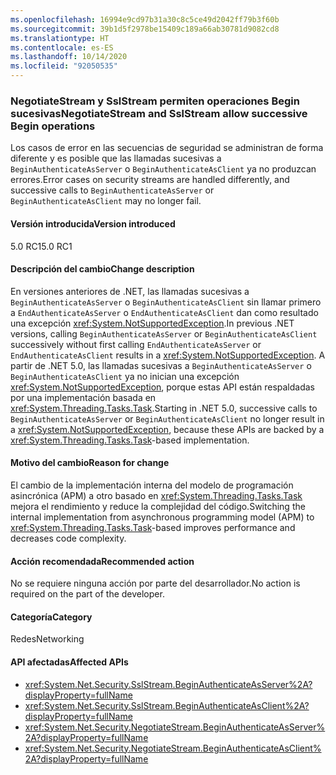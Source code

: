```yaml
---
ms.openlocfilehash: 16994e9cd97b31a30c8c5ce49d2042ff79b3f60b
ms.sourcegitcommit: 39b1d5f2978be15409c189a66ab30781d9082cd8
ms.translationtype: HT
ms.contentlocale: es-ES
ms.lasthandoff: 10/14/2020
ms.locfileid: "92050535"
---
```

### <a name="negotiatestream-and-sslstream-allow-successive-begin-operations"></a><span data-ttu-id="502bc-101">NegotiateStream y SslStream permiten operaciones Begin sucesivas</span><span class="sxs-lookup"><span data-stu-id="502bc-101">NegotiateStream and SslStream allow successive Begin operations</span></span>

<span data-ttu-id="502bc-102">Los casos de error en las secuencias de seguridad se administran de forma diferente y es posible que las llamadas sucesivas a `BeginAuthenticateAsServer` o `BeginAuthenticateAsClient` ya no produzcan errores.</span><span class="sxs-lookup"><span data-stu-id="502bc-102">Error cases on security streams are handled differently, and successive calls to `BeginAuthenticateAsServer` or `BeginAuthenticateAsClient` may no longer fail.</span></span>

#### <a name="version-introduced"></a><span data-ttu-id="502bc-103">Versión introducida</span><span class="sxs-lookup"><span data-stu-id="502bc-103">Version introduced</span></span>

<span data-ttu-id="502bc-104">5.0 RC1</span><span class="sxs-lookup"><span data-stu-id="502bc-104">5.0 RC1</span></span>

#### <a name="change-description"></a><span data-ttu-id="502bc-105">Descripción del cambio</span><span class="sxs-lookup"><span data-stu-id="502bc-105">Change description</span></span>

<span data-ttu-id="502bc-106">En versiones anteriores de .NET, las llamadas sucesivas a `BeginAuthenticateAsServer` o `BeginAuthenticateAsClient` sin llamar primero a `EndAuthenticateAsServer` o `EndAuthenticateAsClient` dan como resultado una excepción <xref:System.NotSupportedException>.</span><span class="sxs-lookup"><span data-stu-id="502bc-106">In previous .NET versions, calling `BeginAuthenticateAsServer` or `BeginAuthenticateAsClient` successively without first calling `EndAuthenticateAsServer` or `EndAuthenticateAsClient` results in a <xref:System.NotSupportedException>.</span></span> <span data-ttu-id="502bc-107">A partir de .NET 5.0, las llamadas sucesivas a `BeginAuthenticateAsServer` o `BeginAuthenticateAsClient` ya no inician una excepción <xref:System.NotSupportedException>, porque estas API están respaldadas por una implementación basada en <xref:System.Threading.Tasks.Task>.</span><span class="sxs-lookup"><span data-stu-id="502bc-107">Starting in .NET 5.0, successive calls to `BeginAuthenticateAsServer` or `BeginAuthenticateAsClient` no longer result in a <xref:System.NotSupportedException>, because these APIs are backed by a <xref:System.Threading.Tasks.Task>-based implementation.</span></span>

#### <a name="reason-for-change"></a><span data-ttu-id="502bc-108">Motivo del cambio</span><span class="sxs-lookup"><span data-stu-id="502bc-108">Reason for change</span></span>

<span data-ttu-id="502bc-109">El cambio de la implementación interna del modelo de programación asincrónica (APM) a otro basado en <xref:System.Threading.Tasks.Task> mejora el rendimiento y reduce la complejidad del código.</span><span class="sxs-lookup"><span data-stu-id="502bc-109">Switching the internal implementation from asynchronous programming model (APM) to <xref:System.Threading.Tasks.Task>-based improves performance and decreases code complexity.</span></span>

#### <a name="recommended-action"></a><span data-ttu-id="502bc-110">Acción recomendada</span><span class="sxs-lookup"><span data-stu-id="502bc-110">Recommended action</span></span>

<span data-ttu-id="502bc-111">No se requiere ninguna acción por parte del desarrollador.</span><span class="sxs-lookup"><span data-stu-id="502bc-111">No action is required on the part of the developer.</span></span>

#### <a name="category"></a><span data-ttu-id="502bc-112">Categoría</span><span class="sxs-lookup"><span data-stu-id="502bc-112">Category</span></span>

<span data-ttu-id="502bc-113">Redes</span><span class="sxs-lookup"><span data-stu-id="502bc-113">Networking</span></span>

#### <a name="affected-apis"></a><span data-ttu-id="502bc-114">API afectadas</span><span class="sxs-lookup"><span data-stu-id="502bc-114">Affected APIs</span></span>

- <xref:System.Net.Security.SslStream.BeginAuthenticateAsServer%2A?displayProperty=fullName>
- <xref:System.Net.Security.SslStream.BeginAuthenticateAsClient%2A?displayProperty=fullName>
- <xref:System.Net.Security.NegotiateStream.BeginAuthenticateAsServer%2A?displayProperty=fullName>
- <xref:System.Net.Security.NegotiateStream.BeginAuthenticateAsClient%2A?displayProperty=fullName>

<!--

#### Affected APIs

- `Overload:M:System.Net.Security.SslStream.BeginAuthenticateAsServer`
- `Overload:M:System.Net.Security.SslStream.BeginAuthenticateAsClient`
- `Overload:M:System.Net.Security.NegotiateStream.BeginAuthenticateAsServer`
- `Overload:M:System.Net.Security.NegotiateStream.BeginAuthenticateAsClient`

-->
